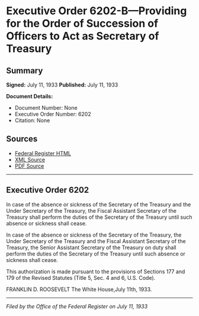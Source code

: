 # Executive Order 6202-B—Providing for the Order of Succession of Officers to Act as Secretary of Treasury

## Summary

**Signed:** July 11, 1933
**Published:** July 11, 1933

**Document Details:**
- Document Number: None
- Executive Order Number: 6202
- Citation: None

## Sources
- [Federal Register HTML](https://www.presidency.ucsb.edu/documents/executive-order-6202-b-providing-for-the-order-succession-officers-act-secretary-treasury)
- [XML Source](None)
- [PDF Source](None)

---

## Executive Order 6202

In case of the absence or sickness of the Secretary of the Treasury and the Under Secretary of the Treasury, the Fiscal Assistant Secretary of the Treasury shall perform the duties of the Secretary of the Treasury until such absence or sickness shall cease.

In case of the absence or sickness of the Secretary of the Treasury, the Under Secretary of the Treasury and the Fiscal Assistant Secretary of the Treasury, the Senior Assistant Secretary of the Treasury on duty shall perform the duties of the Secretary of the Treasury until such absence or sickness shall cease.

This authorization is made pursuant to the provisions of Sections 177 and 179 of the Revised Statutes (Title 5, Sec. 4 and 6, U.S. Code).

FRANKLIN D. ROOSEVELT
The White House,July 11th, 1933.

---

*Filed by the Office of the Federal Register on July 11, 1933*
